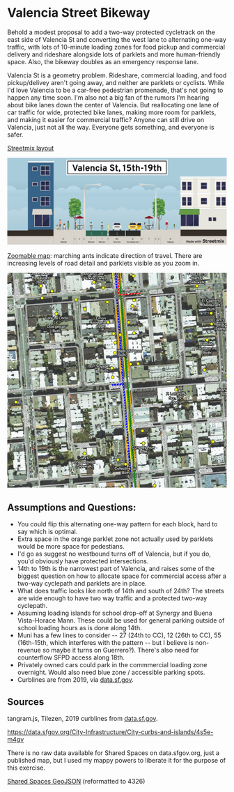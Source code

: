 # Valencia Street Bikeway

Behold a modest proposal to add a two-way protected cycletrack on the east side of Valencia St and converting the west lane to alternating one-way traffic, with lots of 10-minute loading zones for food pickup and commercial delivery and rideshare alongside lots of parklets and more human-friendly space. Also, the bikeway doubles as an emergency response lane.

Valencia St is a geometry problem. Rideshare, commercial loading, and food pickup/delivey aren't going away, and neither are parklets or cyclists. While I'd love Valencia to be a car-free pedestrian promenade, that's not going to happen any time soon. I'm also not a big fan of the rumors I'm hearing about bike lanes down the center of Valencia. But reallocating one lane of car traffic for wide, protected bike lanes, making more room for parklets, and making it easier for commercial traffic? Anyone can still drive on Valencia, just not all the way. Everyone gets something, and everyone is safer. 

[Streetmix layout](https://streetmix.net/burritojustice/6/valencia-st-15th-19th)

[![streetmix](images/valencia-st-15th-19th.png)](https://streetmix.net/burritojustice/6/valencia-st-15th-19th)

[Zoomable map](https://burritojustice.github.io/valencia_bikeway/map#18/37.75774/-122.42144
): marching ants indicate direction of travel. There are increasing levels of road detail and parklets visible as you zoom in.

[![screenshot](images/one-way.gif)](https://burritojustice.github.io/valencia_bikeway/map#18/37.75774/-122.42144)

## Assumptions and Questions:

- You could flip this alternating one-way pattern for each block, hard to say which is optimal.
- Extra space in the orange parklet zone not actually used by parklets would be more space for pedestians.
- I'd go as suggest no westbound turns off of Valencia, but if you do, you'd obviously have protected intersections.
- 14th to 19th is the narrowest part of Valencia, and raises some of the biggest question on how to allocate space for commercial access after a two-way cyclepath and parklets are in place.
- What does traffic looks like north of 14th and south of 24th? The streets are wide enough to have two way traffic and a protected two-way cyclepath.
- Assuming loading islands for school drop-off at Synergy and Buena Vista-Horace Mann. These could be used for general parking outside of school loading hours as is done along 14th. 
- Muni has a few lines to consider -- 27 (24th to CC), 12 (26th to CC), 55 (16th-15th, which interferes with the pattern -- but I believe is non-revenue so maybe it turns on Guerrero?). There's also need for counterflow SFPD access along 18th.
- Privately owned cars could park in the commmercial loading zone overnight. Would also need blue zone / accessible parking spots.
- Curblines are from 2019, via [data.sf.gov](https://data.sfgov.org/City-Infrastructure/City-curbs-and-islands/4s5e-m4gv). 

## Sources

tangram.js, Tilezen, 2019 curblines from [data.sf.gov](https://data.sfgov.org/City-Infrastructure/City-curbs-and-islands/4s5e-m4gv). 

https://data.sfgov.org/City-Infrastructure/City-curbs-and-islands/4s5e-m4gv

There is no raw data available for Shared Spaces on data.sfgov.org, just a published map, but I used my mappy powers to liberate it for the purpose of this exercise.

[Shared Spaces GeoJSON](https://services.arcgis.com/Zs2aNLFN00jrS4gG/arcgis/rest/services/shared_spaces_data/FeatureServer/0/query?f=geojson&where=1%3D1&returnGeometry=true&spatialRel=esriSpatialRelIntersects&outFields=*&maxRecordCountFactor=4&outSR=4326&resultOffset=0&resultRecordCount=8000&cacheHint=true&quantizationParameters=%7B%22mode%22%3A%22view%22%2C%22originPosition%22%3A%22upperLeft%22%2C%22tolerance%22%3A1.0583354500041853%2C%22extent%22%3A%7B%22xmin%22%3A-13638852.978948362%2C%22ymin%22%3A-1436598.6699333906%2C%22xmax%22%3A-8621695.126715293%2C%22ymax%22%3A5983364.401551564%2C%22spatialReference%22%3A%7B%22wkid%22%3A4326%2C%22latestWkid%22%3A4326%7D%7D%7D) (reformatted to 4326)
